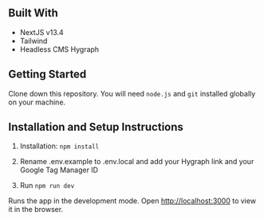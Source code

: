 ## Built With

- NextJS v13.4
- Tailwind
- Headless CMS Hygraph


## Getting Started

Clone down this repository. You will need `node.js` and `git` installed globally on your machine.

## Installation and Setup Instructions

1. Installation: `npm install`

2. Rename .env.example to .env.local and add your Hygraph link and your Google Tag Manager ID

3. Run `npm run dev`

Runs the app in the development mode.
Open [http://localhost:3000](http://localhost:3000) to view it in the browser.
